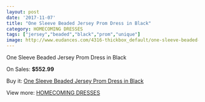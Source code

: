 ```yaml
---
layout: post
date: '2017-11-07'
title: "One Sleeve Beaded Jersey Prom Dress in Black"
category: HOMECOMING DRESSES
tags: ["jersey","beaded","black","prom","unique"]
image: http://www.eudances.com/4316-thickbox_default/one-sleeve-beaded-jersey-prom-dress-in-black.jpg
---
```

One Sleeve Beaded Jersey Prom Dress in Black

On Sales: **$552.99**
<a href="https://www.eudances.com/en/homecoming-dresses/1434-one-sleeve-beaded-jersey-prom-dress-in-black.html"><amp-img layout="responsive" width="600" height="600" src="//www.eudances.com/4316-thickbox_default/one-sleeve-beaded-jersey-prom-dress-in-black.jpg" alt="One Sleeve Beaded Jersey Prom Dress in Black 0" /></a>
<a href="https://www.eudances.com/en/homecoming-dresses/1434-one-sleeve-beaded-jersey-prom-dress-in-black.html"><amp-img layout="responsive" width="600" height="600" src="//www.eudances.com/4317-thickbox_default/one-sleeve-beaded-jersey-prom-dress-in-black.jpg" alt="One Sleeve Beaded Jersey Prom Dress in Black 1" /></a>

Buy it: [One Sleeve Beaded Jersey Prom Dress in Black](https://www.eudances.com/en/homecoming-dresses/1434-one-sleeve-beaded-jersey-prom-dress-in-black.html "One Sleeve Beaded Jersey Prom Dress in Black")

View more: [HOMECOMING DRESSES](https://www.eudances.com/en/15-homecoming-dresses "HOMECOMING DRESSES")
